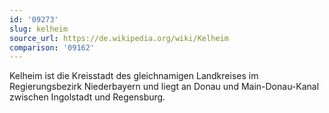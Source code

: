 ```yaml
---
id: '09273'
slug: kelheim
source_url: https://de.wikipedia.org/wiki/Kelheim
comparison: '09162'
---
```


Kelheim ist die Kreisstadt des gleichnamigen Landkreises im Regierungsbezirk Niederbayern und liegt an Donau und Main-Donau-Kanal zwischen Ingolstadt und Regensburg.
